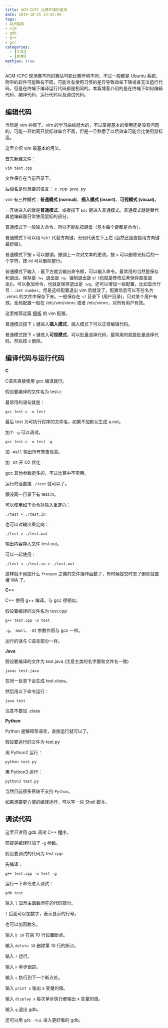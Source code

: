 ```yaml
---
title: ACM-ICPC 比赛环境的使用
date: 2019-10-25 23:42:09
tags:
- ACM指南
- vim
- gdb
- g++
- gcc
categories: 
  - [工具]
  - [竞赛]
mathjax: true
---
```


ACM-ICPC 现场赛不同的赛站可能比赛环境不同，不过一般都是 Ubuntu 系统。附带的软件可能略有不同，可能会有使用习惯的差异导致效率下降或者无法运行代码，但是在终端下编译运行代码都是相同的。本篇博客介绍的是在终端下如何编辑代码、编译代码、运行代码以及调试代码。

<!--more-->

## 编辑代码

当然是 vim 神器了。vim 的学习曲线挺大的，不过掌握基本的使用还是没有问题的，可能一开始离开鼠标效率会不高，但是一旦熟悉了以后效率可能会比使用鼠标高。

这里介绍 vim 最基本的用法。

首先新建文件：

```
vim test.cpp
```

文件保存在当前目录下。

后缀名是你想要的语言：.c .cpp .java .py

vim 有三种模式：**普通模式 (normal)**、**插入模式 (insert)**、**可视模式 (visual)**。

一开始进入的就是**普通模式**，或者按下 `Esc` 键进入普通模式。普通模式就是替代其他编辑器日常使用鼠标的部分。

普通模式下一般输入命令，所以不能乱按键盘（基本每个键都是命令）。

普通模式下可以用 `hjkl` 代替方向键，分别代表左下上右 (当然还是直接用方向键最舒服)。

普通模式下按 `u` 可以撤销，撤销上一次对文本的更改。按 `x`  可以删除光标后的一个字符，按 `dd` 可以删除整行。

普通模式下输入 `:` 最下方就会输出命令框，可以输入命令。最常用的当然是保存和退出。保存是 `:w`，退出是 `:q`，强制退出是 `q!` (也就是修改后未保存直接退出))。可以叠加命令，也就是保存退出是 `:wq`。还可以增加一些配置，比如显示行号：`:set number`。但是这样配置退出 vim 后就没了。配置信息可以写在名为 .vimrc 的文件中保存下来。一般保存在 ~/ 目录下 (用户目录)，只对某个用户有效。全局配置一般在 /etc/vim/vimrc 或者 /etc/vimrc，对所有用户有效。

这里推荐这篇 [模板](https://fancypei.github.io/CodesACM/) 的 vim 配置。

普通模式按下 `i` 键进入**插入模式**，插入模式下可以正常编辑代码。

普通模式按下 `v` 键进入**可视模式**，可以批量选择代码，最常用的就是批量选择代码，然后按 `d` 删除。

## 编译代码与运行代码

**C**

C语言直接使用 gcc 编译就行。

假设要编译的文件名为 test.c

最常用的语句就是：

```
gcc test.c -o test
```

最后 test 为可执行程序的文件名，如果不加默认生成 a.out。

加个 `-g` 可以调试。

```
gcc test.c -o test -g
```

加 `-Wall` 输出所有警告信息。

加 `-O2` 开 O2 优化

gcc 其他参数挺多的，不过比赛中不常用。

运行的话直接 `./test` 就可以了。

假设同一目录下有 test.in。

可以使用如下命令对输入重定向：

```
./test < ./test.in
```

也可以对输出重定向：

```
./test > ./test.out
```

输出内容存入文件 test.out。

可以一起使用：

```
./test < ./test.in > ./test.out
```

这样就不用加什么 `freopen` 之类的文件操作函数了，有时候提交时忘了删除就直接 WA 了。

**C++**

C++ 使用 g++ 编译。与 gcc 很相似。

假设要编译的文件名为 test.cpp

```
g++ test.cpp -o test
```

`-g`、`-Wall`、`-O2` 参数作用与 gcc 一样。

运行的话与 C语言部分一样。

**Java**

假设要编译的文件为 test.java (注意主类的名字要和文件名一致)

```
javac test.java
```

在同一目录下会生成 test.class。

然后用以下命令运行：

```
java test
```

注意不要加 .class

**Python**

Python 是解释型语言，直接运行就可以了。

假设要运行的文件为 test.py

用 Python2 运行：

```
python test.py
```

用 Python3 运行：

```
python3 test.py
```


当然目前很多赛站不支持 `Python`。

如果想要更方便的编译运行，可以写一些 Shell 脚本。

## 调试代码

这里只讲用 gdb 调试 C++ 程序。

前提是编译时加了 `-g` 参数。

假设要调试的代码为 test.cpp

先编译：

```
g++ test.cpp -o test -g
```

运行一下命令进入调试：

```
gdb test
```

输入 `l` 显示主函数所在的代码部分。

`l` 后面可以加数字，表示显示的行号。

也可以加函数名。

输入 `b 10` 在第 10 行设置断点。

输入 `delete 10` 删除第 10 行的断点。

输入 `r` 运行。

输入 `n` 单步跟踪。

输入 `c` 执行到下一个断点处。

输入 `print x` 输出 x 变量的值。

输入 `display x` 每次单步执行都输出 x 变量的值。

输入 `q` 退出 gdb。

还可以用 `gdb -tui` 进入更好看的 gdb。